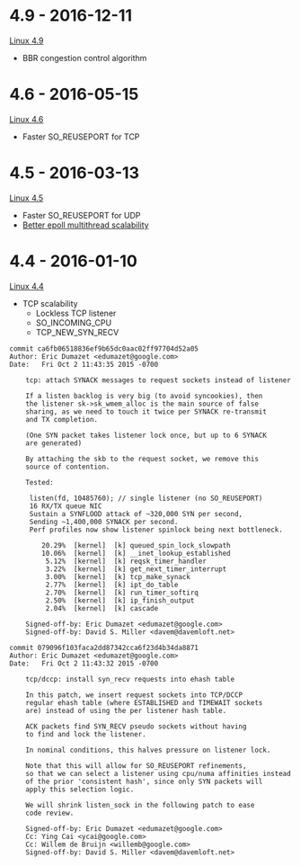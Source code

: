 # 4.9 - 2016-12-11

[Linux 4.9](https://kernelnewbies.org/Linux_4.9)

* BBR congestion control algorithm

# 4.6 - 2016-05-15

[Linux 4.6](https://kernelnewbies.org/Linux_4.6)

* Faster SO_REUSEPORT for TCP

# 4.5 - 2016-03-13

[Linux 4.5](https://kernelnewbies.org/Linux_4.5)

* Faster SO_REUSEPORT for UDP
* [Better epoll multithread scalability](https://lwn.net/Articles/633422)

# 4.4 - 2016-01-10

[Linux 4.4](https://kernelnewbies.org/Linux_4.4)

* TCP scalability
    - Lockless TCP listener
    - SO_INCOMING_CPU
    - TCP_NEW_SYN_RECV

```text
commit ca6fb06518836ef9b65dc0aac02ff97704d52a05
Author: Eric Dumazet <edumazet@google.com>
Date:   Fri Oct 2 11:43:35 2015 -0700

    tcp: attach SYNACK messages to request sockets instead of listener
    
    If a listen backlog is very big (to avoid syncookies), then
    the listener sk->sk_wmem_alloc is the main source of false
    sharing, as we need to touch it twice per SYNACK re-transmit
    and TX completion.
    
    (One SYN packet takes listener lock once, but up to 6 SYNACK
    are generated)
    
    By attaching the skb to the request socket, we remove this
    source of contention.
    
    Tested:
    
     listen(fd, 10485760); // single listener (no SO_REUSEPORT)
     16 RX/TX queue NIC
     Sustain a SYNFLOOD attack of ~320,000 SYN per second,
     Sending ~1,400,000 SYNACK per second.
     Perf profiles now show listener spinlock being next bottleneck.
    
        20.29%  [kernel]  [k] queued_spin_lock_slowpath
        10.06%  [kernel]  [k] __inet_lookup_established
         5.12%  [kernel]  [k] reqsk_timer_handler
         3.22%  [kernel]  [k] get_next_timer_interrupt
         3.00%  [kernel]  [k] tcp_make_synack
         2.77%  [kernel]  [k] ipt_do_table
         2.70%  [kernel]  [k] run_timer_softirq
         2.50%  [kernel]  [k] ip_finish_output
         2.04%  [kernel]  [k] cascade
    
    Signed-off-by: Eric Dumazet <edumazet@google.com>
    Signed-off-by: David S. Miller <davem@davemloft.net>
```

```text
commit 079096f103faca2dd87342cca6f23d4b34da8871
Author: Eric Dumazet <edumazet@google.com>
Date:   Fri Oct 2 11:43:32 2015 -0700

    tcp/dccp: install syn_recv requests into ehash table
    
    In this patch, we insert request sockets into TCP/DCCP
    regular ehash table (where ESTABLISHED and TIMEWAIT sockets
    are) instead of using the per listener hash table.
    
    ACK packets find SYN_RECV pseudo sockets without having
    to find and lock the listener.
    
    In nominal conditions, this halves pressure on listener lock.
    
    Note that this will allow for SO_REUSEPORT refinements,
    so that we can select a listener using cpu/numa affinities instead
    of the prior 'consistent hash', since only SYN packets will
    apply this selection logic.
    
    We will shrink listen_sock in the following patch to ease
    code review.
    
    Signed-off-by: Eric Dumazet <edumazet@google.com>
    Cc: Ying Cai <ycai@google.com>
    Cc: Willem de Bruijn <willemb@google.com>
    Signed-off-by: David S. Miller <davem@davemloft.net>
```
